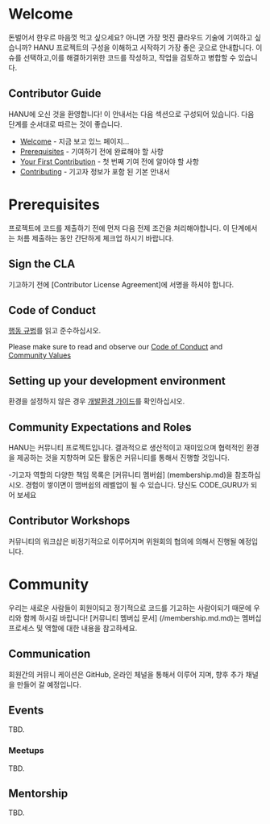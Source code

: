 # Welcome

돈벌어서 한우르 마음껏 먹고 싶으세요? 아니면 가장 멋진 클라우드 기술에 기여하고 싶습니까?
HANU 프로젝트의 구성을 이해하고 시작하기 가장 좋은 곳으로 안내합니다.
이슈를 선택하고,이를 해결하기위한 코드를 작성하고, 작업을 검토하고 병합할 수 있습니다.

## Contributor Guide

HANU에 오신 것을 환영합니다! 이 안내서는 다음 섹션으로 구성되어 있습니다.
다음 단계를 순서대로 따르는 것이 좋습니다. 

- [Welcome](#welcome) - 지금 보고 있느 페이지...
- [Prerequisites](#prerequisites) - 기여하기 전에 완료해야 할 사항
- [Your First Contribution](first-contribution.md) - 첫 번째 기여 전에 알아야 할 사항
- [Contributing](contributing.md) - 기고자 정보가 포함 된 기본 안내서


# Prerequisites

프로젝트에 코드를 제출하기 전에 먼저 다음 전제 조건을 처리해야합니다.
이 단계에서는 처름 제출하는 동안 간단하게 체크업 하시기 바랍니다.

## Sign the CLA

기고하기 전에 [Contributor License Agreement]에 서명을 하셔야 합니다.

## Code of Conduct

[행동 규범](/code-of-conduct.md)를 읽고 준수하십시오.

Please make sure to read and observe our [Code of Conduct](/code-of-conduct.md) and [Community Values](/values.md)

## Setting up your development environment

환경을 설정하지 않은 경우 [개발환경 가이드](/contributors_devel_guide.md)를 확인하십시오.

## Community Expectations and Roles

HANU는 커뮤니티 프로젝트입니다.
결과적으로 생산적이고 재미있으며 협력적인 환경을 제공하는 것을 지향하며 모든 활동은 커뮤니티를 통해서 진행할 것입니다.

-기고자 역할의 다양한 책임 목록은 [커뮤니티 멤버쉽] (membership.md)을 참조하십시오. 경험이 쌓이면이 맴버쉽의 레벨업이 될 수 있습니다. 당신도 CODE_GURU가 되어 보세요

## Contributor Workshops

커뮤니티의 워크샵은 비정기적으로 이루어지며 위원회의 협의에 의해서 진행될 예정입니다.

# Community

우리는 새로운 사람들이 회원이되고 정기적으로 코드를 기고하는 사람이되기 때문에 우리와 함께 하시길 바랍니다!
[커뮤니티 멤버십 문서] (/membership.md.md)는 멤버십 프로세스 및 역할에 대한 내용을 참고하세요.

## Communication

회원간의 커뮤니 케이션은 GitHub, 온라인 체널을 통해서 이루어 지며, 향후 추가 채널을 만들어 갈 예정입니다.

## Events

TBD.

### Meetups

TBD.

## Mentorship

TBD.
